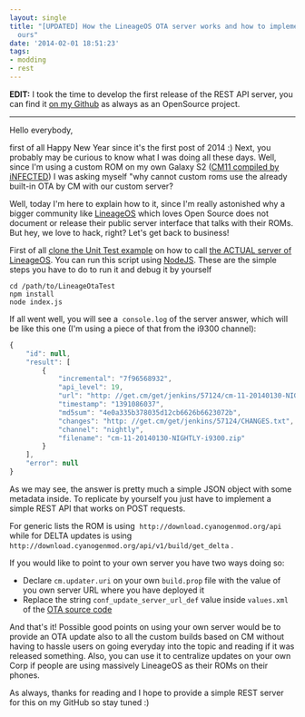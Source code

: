 ```yaml
---
layout: single
title: "[UPDATED] How the LineageOS OTA server works and how to implement and use
  ours"
date: '2014-02-01 18:51:23'
tags:
- modding
- rest
---
```


**EDIT:** I took the time to develop the first release of the REST API server, you can find it [on my Github](https://github.com/julianxhokaxhiu/LineageOTA) as always as an OpenSource project.

* * *

Hello everybody,

first of all Happy New Year since it's the first post of 2014 :) Next, you probably may be curious to know what I was doing all these days. Well, since I'm using a custom ROM on my own Galaxy S2 ([CM11 compiled by iNFECTED](http://forum.xda-developers.com/showthread.php?t=2535369)) I was asking myself "why cannot custom roms use the already built-in OTA by CM with our custom server?

Well, today I'm here to explain how to it, since I'm really astonished why a bigger community like [LineageOS](http://lineageos.org/) which loves Open Source does not document or release their public server interface that talks with their ROMs. But hey, we love to hack, right? Let's get back to business!

First of all [clone the Unit Test example](https://github.com/julianxhokaxhiu/LineageOTAUnitTest) on how to call [the ACTUAL server of LineageOS](http://download.cyanogenmod.org). You can run this script using [NodeJS](http://nodejs.org/). These are the simple steps you have to do to run it and debug it by yourself

```
cd /path/to/LineageOtaTest
npm install
node index.js
```

If all went well, you will see a  `console.log` of the server answer, which will be like this one (I'm using a piece of that from the i9300 channel):

```javascript
{
    "id": null,
    "result": [
        {
            "incremental": "7f96568932",
            "api_level": 19,
            "url": "http: //get.cm/get/jenkins/57124/cm-11-20140130-NIGHTLY-i9300.zip",
            "timestamp": "1391086037",
            "md5sum": "4e0a335b378035d12cb6626b6623072b",
            "changes": "http: //get.cm/get/jenkins/57124/CHANGES.txt",
            "channel": "nightly",
            "filename": "cm-11-20140130-NIGHTLY-i9300.zip"
        }
    ],
    "error": null
}
```

As we may see, the answer is pretty much a simple JSON object with some metadata inside. To replicate by yourself you just have to implement a simple REST API that works on POST requests.

For generic lists the ROM is using  `http://download.cyanogenmod.org/api` while for DELTA updates is using `http://download.cyanogenmod.org/api/v1/build/get_delta` .

If you would like to point to your own server you have two ways doing so:

*   Declare `cm.updater.uri` on your own `build.prop` file with the value of you own server URL where you have deployed it
*   Replace the string `conf_update_server_url_def` value inside `values.xml` of the [OTA source code](https://github.com/lineageos/android_packages_apps_CMUpdater/blob/cm-11.0/res/values/config.xml)

And that's it! Possible good points on using your own server would be to provide an OTA update also to all the custom builds based on CM without having to hassle users on going everyday into the topic and reading if it was released something. Also, you can use it to centralize updates on your own Corp if people are using massively LineageOS as their ROMs on their phones.

As always, thanks for reading and I hope to provide a simple REST server for this on my GitHub so stay tuned :)